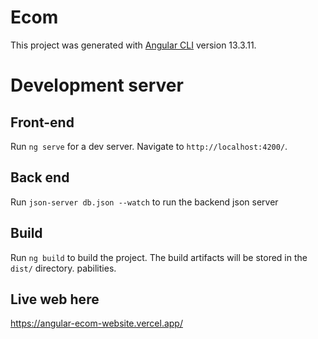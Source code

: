 # Ecom

This project was generated with [Angular CLI](https://github.com/angular/angular-cli) version 13.3.11.

# Development server
## Front-end

Run `ng serve` for a dev server. Navigate to `http://localhost:4200/`. 
## Back end
Run `json-server db.json --watch` to run the backend json server


## Build

Run `ng build` to build the project. The build artifacts will be stored in the `dist/` directory.
pabilities.

## Live web here

https://angular-ecom-website.vercel.app/
